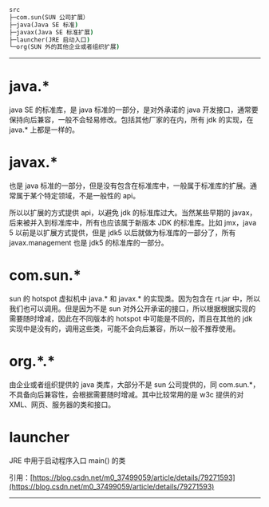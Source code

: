 ```cmd
src
├─com.sun(SUN 公司扩展）
├─java(Java SE 标准)
├─javax(Java SE 标准扩展)
├─launcher(JRE 启动入口)
└─org(SUN 外的其他企业或者组织扩展)
```

------------------------------------

# java.\* 
java SE 的标准库，是 java 标准的一部分，是对外承诺的 java 开发接口，通常要保持向后兼容，一般不会轻易修改。包括其他厂家的在内，所有 jdk 的实现，在 java.* 上都是一样的。

# javax.\* 
也是 java 标准的一部分，但是没有包含在标准库中，一般属于标准库的扩展。通常属于某个特定领域，不是一般性的 api。

所以以扩展的方式提供 api，以避免 jdk 的标准库过大。当然某些早期的 javax，后来被并入到标准库中，所有也应该属于新版本 JDK 的标准库。比如 jmx，java 5 以前是以扩展方式提供，但是 jdk5 以后就做为标准库的一部分了，所有 javax.management 也是 jdk5 的标准库的一部分。

# com.sun.\* 
sun 的 hotspot 虚拟机中 java.* 和 javax.* 的实现类。因为包含在 rt.jar 中，所以我们也可以调用。但是因为不是 sun 对外公开承诺的接口，所以根据根据实现的需要随时增减，因此在不同版本的 hotspot 中可能是不同的，而且在其他的 jdk 实现中是没有的，调用这些类，可能不会向后兼容，所以一般不推荐使用。

# org.\*.\* 
由企业或者组织提供的 java 类库，大部分不是 sun 公司提供的，同 com.sun.*，不具备向后兼容性，会根据需要随时增减。其中比较常用的是 w3c 提供的对 XML、网页、服务器的类和接口。

# launcher
JRE 中用于启动程序入口 main() 的类

引用：[https://blog.csdn.net/m0_37499059/article/details/79271593](https://blog.csdn.net/m0_37499059/article/details/79271593)

--------------------------------------
